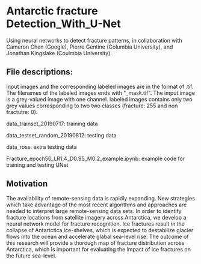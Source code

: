 # Antarctic fracture Detection_With_U-Net

Using neural networks to detect fracture patterns, in collaboration with Cameron Chen (Google), Pierre Gentine (Columbia University), and Jonathan Kingslake (Coulmbia University).

## File descriptions:
Input images and the corresponding labeled images are in the format of .tif. The filenames of the labeled images ends with "_mask.tif". The imput image is a grey-valued image with one channel. labeled images contains only two grey values corresponding to two two classes (fracture: 255 and non fractutre: 0).

data_trainset_20190717: training data

data_testset_random_20190812: testing data

data_ross: extra testing data

Fracture_epoch50_LR1.4_D0.95_M0.2_example.ipynb: example code for training and testing UNet

## Motivation
The availability of remote-sensing data is rapidly expanding. New strategies which take advantage of the most recent algorithms and approaches are needed to interpret large remote-sensing data sets. In order to identify fracture locations from satellite imagery across Antarctica, we develop a neural network model for fracture recognition. Ice fractures result in the collapse of Antartctica ice-shelves, which is expected to destabilize glacier flows into the ocean and accelerate glabal sea-level rise. The outcome of this research will provide a thorough map of fracture distribution across Antarctica, which is important for evaluating the impact of ice fractures on the future sea-level.
